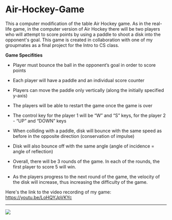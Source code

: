# Air-Hockey-Game

This a computer modification of the table Air Hockey game. As in the real-life game, in the computer version of Air Hockey there will be two players who will attempt to score points by using a paddle to shoot a disk into the opponent's goal.
This game is created in collaboration with one of my groupmates as a final project for the Intro to CS class.

**Game Specifities**

- Player must bounce the ball in the opponent’s goal in order to score points
- Each player will have a paddle and an individual score counter
- Players can move the paddle only vertically (along the initially specified y-axis)
- The players will be able to restart the game once the game is over
- The control key for the player 1 will be “W” and “S” keys, for the player 2 - “UP” and
“DOWN” keys
- When colliding with a paddle, disk will bounce with the same speed as before in the
opposite direction (conservation of impulse)
- Disk will also bounce off with the same angle (angle of incidence = angle of reflection)

- Overall, there will be 3 rounds of the game. In each of the rounds, the first player to score 5 will win.
- As the players progress to the next round of the game, the velocity of the disk will increase, thus increasing the difficulty of the game.


Here's the link to the video recording of my game: https://youtu.be/LoHQYJpVKYc

***
![](bin/img.png)
